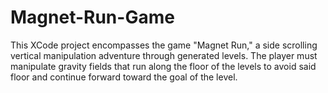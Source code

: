 # Magnet-Run-Game
This XCode project encompasses the game "Magnet Run," a side scrolling vertical manipulation adventure 
through generated levels. The player must manipulate gravity fields that run along the floor of the levels 
to avoid said floor and continue forward toward the goal of the level.
